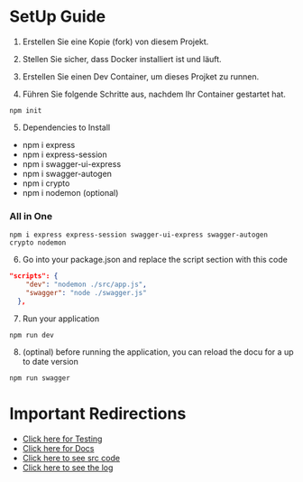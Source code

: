 # SetUp Guide

1. Erstellen Sie eine Kopie (fork) von diesem Projekt.
2. Stellen Sie sicher, dass Docker installiert ist und läuft.
3. Erstellen Sie einen Dev Container, um dieses Projket zu runnen.

4. Führen Sie folgende Schritte aus, nachdem Ihr Container gestartet hat.
```
npm init
```
5. Dependencies to Install
- npm i express
- npm i express-session
- npm i swagger-ui-express
- npm i swagger-autogen
- npm i crypto
- npm i nodemon (optional)
  
### All in One
```
npm i express express-session swagger-ui-express swagger-autogen crypto nodemon
```

6. Go into your package.json and replace the script section with this code
```json
"scripts": {
    "dev": "nodemon ./src/app.js",
    "swagger": "node ./swagger.js"
  },
```

7. Run your application
```
npm run dev
```

8. (optinal) before running the application, you can reload the docu for a up to date version
```
npm run swagger
```

# Important Redirections
- [Click here for Testing](/testing/README.md)
- [Click here for Docs](/docs/)
- [Click here to see src code](/src/)
- [Click here to see the log](/log/)